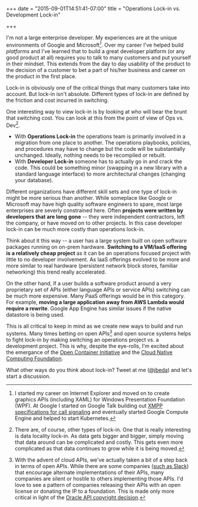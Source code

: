 +++
date = "2015-09-01T14:51:41-07:00"
title = "Operations Lock-in vs. Development Lock-in"

+++

I'm not a large enterprise developer.  My experiences are at the unique environments of Google and Microsoft[^exp].  Over my career I've helped build _platforms_ and I've learned that to build a great developer platform (or any good product at all) requires you to talk to many customers and put yourself in their mindset.  This extends from the day to day usability of the product to the decision of a customer to bet a part of his/her business and career on the product in the first place.

[^exp]: I started my career on Internet Explorer and moved on to create graphics APIs (including XAML) for Windows Presentation Foundation (WPF).  At Google I started on Google Talk building out [XMPP specifications for call signaling](http://xmpp.org/about-xmpp/technology-overview/jingle/) and eventually started Google Compute Engine and helped to start Kubernetes. 

Lock-in is obviously one of the critical things that many customers take into account. But lock-in isn't absolute.  Different types of lock-in are defined by the friction and cost incurred in switching.

One interesting way to view lock-in is by looking at who will bear the brunt that switching cost.  You can look at this from the point of view of Ops vs. Dev[^data-lock-in].

[^data-lock-in]: There are, of course, other types of lock-in.  One that is really interesting is data locality lock-in.  As data gets bigger and bigger, simply moving that data around can be complicated and costly.  This gets even more complicated as that data continues to grow while it is being moved.

* With **Operations Lock-in** the operations team is primarily involved in a migration from one place to another.  The operations playbooks, policies, and procedures may have to change but the code will be substantially unchanged.  Ideally, nothing needs to be recompiled or rebuilt.
* With **Developer Lock-in** someone has to actually go in and crack the code.  This could be something minor (swapping in a new library with a standard language interface) to more architectural changes (changing your database).

Different organizations have different skill sets and one type of lock-in might be more serious than another.  While someplace like Google or Microsoft may have high quality software engineers to spare, most large enterprises are severly constrained here.  Often **projects were written by developers that are long gone** -- they were independent contractors, left the company, or have moved on to other projects.  In this case developer lock-in can be much more costly than operations lock-in.

Think about it this way -- a user has a large system built on open software packages running on on-prem hardware.  **Switching to a VM/IaaS offering is a relatively cheap project** as it can be an operations focused project with little to no developer involvement.  As IaaS offerings evolved to be more and more similar to real hardware (persistent network block stores, familiar networking) this trend really accelerated.

On the other hand, if a user builds a software product around a very proprietary set of APIs (either language APIs or service APIs) switching can be much more expensive.  Many PaaS offerings would be in this category.  For example, **moving a large application away from AWS Lambda would require a rewrite**.  Google App Engine has similar issues if the native datastore is being used.

This is all critical to keep in mind as we create new ways to build and run systems.  Many times betting on open APIs[^open-apis] and open source systems helps to fight lock-in by making switching an operations project vs. a development project.  This is why, despite the eye-rolls, I'm excited about the emergance of the [Open Container Initiative](https://www.opencontainers.org/) and the [Cloud Native Computing Foundation](https://cncf.io/).

What other ways do you think about lock-in?  Tweet at me ([@jbeda](https://twitter.com/jbeda)) and let's start a discussion.

[^open-apis]: With the advent of cloud APIs, we've actually taken a bit of a step back in terms of open APIs.  While there are some companies ([such as Slack](https://twitter.com/stewart/status/634533296555339777)) that encourage alternate implementations of their APIs, many companies are silent or hostile to others implementing those APIs.  I'd love to see a pattern of companies releasing their APIs with an open license or donating the IP to a foundation. This is made only more critical in light of the [Oracle API copyright decision](https://en.wikipedia.org/wiki/Oracle_America,_Inc._v._Google,_Inc.).
